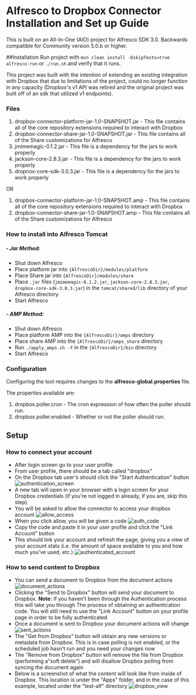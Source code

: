 # Alfresco to Dropbox Connector Installation and Set up Guide


This is built on an All-In-One (AIO) project for Alfresco SDK 3.0.  Backwards compatible for Community version 5.0.b or higher. 

##Installation
Run project with `mvn clean install -DskipTests=true alfresco:run` or `./run.sh` and verify that it runs.

This project was built with the intention of extending an existing
 integration with Dropbox that due to limitations of the project, 
 could no longer function in any capacity (Dropbox's v1 API 
 was retired and the original project was built off of an sdk that utilized v1 endpoints). 
 
### Files
 
 1. dropbox-connector-platform-jar-1.0-SNAPSHOT.jar - This file contains all of the core repository extensions required to interact with Dropbox  
 2. dropbox-connector-share-jar-1.0-SNAPSHOT.jar  - This file contains all of the Share customizations for Alfresco  
 3. jmimemagic-0.1.2.jar - This file is a dependency for the jars to work properly  
 4. jackson-core-2.8.3.jar - This file is a dependency for the jars to work properly  
 5. dropnox-core-sdk-3.0.3.jar - This file is a dependency for the jars to work properly  
 
 OR  
 1. dropbox-connector-platform-jar-1.0-SNAPSHOT.amp - This file contains all of the core repository extensions required to interact with Dropbox
 2. dropbox-connector-share-jar-1.0-SNAPSHOT.amp - This file contains all of the Share customizations for Alfresco
 
### How to install into Alfresco Tomcat

  ##### - Jar Method:
   * Shut down Alfresco
   * Place platform jar into `{AlfrescoDir}/modules/platform`
   * Place Share jar into `{AlfrescoDir}/modules/share`
   * Place `.jar` files
    (`jmimemagic-0.1.2.jar`, `jackson-core-2.8.3.jar`, `dropbox-core-sdk-3.0.3.jar`)
      in the `tomcat/shared/lib` directory of your Alfresco directory.
   * Start Alfresco
  
  ##### - AMP Method:
   * Shut down Alfresco 
   * Place platform AMP into the `{AlfrescoDir}/amps` directory
   * Place share AMP into the `{AlfrescoDir}/amps_share` directory
   * Run `./apply_amps.sh -f` in the `{AlfrescoDir}/bin` directory
   * Start Alfresco
   
### Configuration

Configuring the tool requires changes to the **alfresco-global.properties** file.

The properties available are:

 1. dropbox.poller.cron - The cron expression of how often the poller should run.
 2. dropbox.poller.enabled - Whether or not the poller should run.

## Setup   
### How to connect your account

 * After login screen go to your user profile
 * From user profile, there should be a tab called "dropbox"
 * On the Dropbox tab user's should click the "Start Authentication" button
 ![authentication_screen](docs/AuthenticationScreen.png "Authentication Screen")
 * A new tab will open in your browser with a login screen for your Dropbox credentials
  (if you're not logged in already, if you are, skip this step)
 * You will be asked to allow the connector to access your dropbox account
 ![allow_access](docs/AuthConfirmation.png "Allow Access")
 * When you click allow, you will be given a code
 ![auth_code](docs/AuthCode.png "Authentication Code")
 * Copy the code and paste it in your user profile and click the  "Link Account" button
 * This should link your account and refresh the page, giving you a view of your account stats
 (i.e. the amount of space available to you and how much you've used, etc.)
 ![authenticated_account](docs/AuthenticatedAccount.png "Authenticated Account")
 
### How to send content to Dropbox

 * You can send a document to Dropbox from the document actions
 ![document_actions](docs/DocActionsToSend.png "Document Actions")
 * Clicking the "Send to Dropbox" button will send your document to Dropbox.
  **Note:** If you haven't been through the Authentication process this will take you through
  The process of obtaining an authentication code. You will still need to use the "Link Account"
  button on your profile page in order to be fully authenticated
 * Once a document is sent to Dropbox your document actions will change
 ![sent_actions](DocActionsSent.png "Synced Document Actions")
 * The "Get from Dropbox" button will obtain any new versions or metadata from
  Dropbox. This is in case polling is not enabled,
   or the scheduled job hasn't run and you need your changes now
 * The "Remove from Dropbox" button will remove the file from Dropbox
  (performing a"soft delete") and will disallow Dropbox polling
   from syncing the document again
 * Below is a screenshot of what the content will look like from inside of
 Dropbox. This location is under the "Apps" folder, and in the case of
 this example, located under the "test-alf" directory
 ![dropbox_view](docs/InsideDropbox.png "Dropbox View")
 
 
 